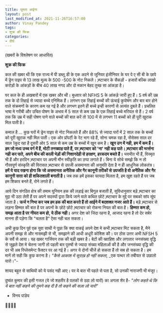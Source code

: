 ```yaml
---
title: घूमता आईना
layout: post
last_modified_at: 2021-11-26T16:57:00
author: Vinay Pandey
tags:
- शुक्र की फिक्र
categories:
- दीर्घ
---
```

(खबरों के विश्लेषण पर आधारित)

**शुक्र की फिक्र**

कल की खबर थी कि एक राज्य में पी डब्लू डी के एक अदने से जूनियर इंजीनियर के घर पे ए सी बी के छापे में ड्रेन पाइप से 13 लाख मूल्य के 500 -500 के नोट निकले। भ्र्ष्टाचार के सैकड़ों - हजारों बल्कि लाखो करोड़ों के आंकड़ों के बीच 40 लाख नगद और दो मकान  बेहद तुच्छ सा आंकड़ा है।  

पर कल के ही अखबारों में एक खबर और थी। बुधवार को NFHS 5 के आंकड़े जारी हुए हैं। 5 वर्ष की उम्र तक के दो तिहाई से ज्यादा बच्चे एनिमिक हैं। लगभग एक तिहाई बच्चों की ऊंचाई  कुपोषण और बार बार होने वाले संक्रमणों के कारण कम रह गई है और लगभग इतने ही बच्चे इन्ही कारणों से अत्यंत दुबले हैं। प्रचलित भाषा मे गरीबी और उचित पोषण के अभाव में 5 साल से कम उम्र के एक तिहाई बच्चे मरियल से हैं। 2 वर्ष तक कि उम्र में सही पोषण पाने वाले बच्चों की बात करें तो 100 में से लगभग 11 बच्चों को ही पूरी खुराक मिल पाती है।

कमाल है ... कुछ घरों में ड्रेन पाइप से नोट निकलते हैं और 88% से ज्यादा घरों में 2 साल तक के बच्चों को पूरी खुराक नही मिल पाती। एक ओर प्रॉपर्टी के रेट भाग रहे हैं, सोना चमक रहा है, सेंसेक्स साल दर साल 1कूद रहा है दूसरी ओर 5 साल से कम उम्र के बच्चों में खून कम है। **खून उन में नही, हम में कम हैं। हम जो मध्य उच्च वर्ग में हैं, मोटी तनख्वाह पाते हैं, पर भ्र्ष्टाचार को 'ना' नही कह पाते। भ्र्ष्टाचार की भर्त्सना नही कर पाते, अपने बीच की काली भेड़ों की निशानदेही से हरक्षण, हरकदम बचते हैं।** भयभीत भी हैं, विस्मृत भी हैं और हरदिन भ्र्ष्टाचार पर अपनी मौन स्वीकृति का ठप्पा लगाते हैं। बिना ये सोचे समझे कि न तो गौरवपूर्ण संस्कृति की विरासत भ्र्ष्टाचार से उपजी असमानता की अनुमति देता है न ही आधुनिक लोकतंत्र। **हमें ये याद रखना होगा कि जो असमानता अनैतिक और गैर कानूनी तरीकों से उपजति है वो अनैतिक और गैर कानूनी सत्ता को ही शकितशाली बनाती है।** जब तक हमें इसका फायदा मिलता है, हम खुश रहते हैं पर जब हम शिकार बनते हैं, रोने लगते हैं। 

आये दिन संगठित क्षेत्र की तमाम यूनियन हक की लड़ाई का बिगुल बजाती हैं, सुविधानुसार बड़े भ्र्ष्टाचार का मुद्दा भी उठा लेती हैं पर अपने सदस्यों द्वारा किये जाने वाले कथित छोटे भ्र्ष्टाचार के मुद्दे पर सबको सांप सूंघ जाता है। **फर्ज न निभा कर जब हम हक की बात करते हैं तो आईने में बदशक्ल नजर आते हैं।** बड़े भ्र्ष्टाचार से लड़ना हिम्मत की बात है पर अपनों के छोटे छोटे भ्र्ष्टाचार को रोकना नियत की बात है। **हिम्मत कम हो, समझ आता है पर नीयत कम हो, ये ठीक नही।** अगर देश को जिंदा रहना है, आजाद रहना है तो देर सबेर मानना ही पड़ेगा कि "चलता है" ऐसा नही चल सकता।

अभी कुछ दिन पूर्व एक युवा साथी ने पूछा कि क्या वाकई अपने देश मे कभी भ्र्ष्टाचार मिट सकता है, मैने अपनी समझ से और नासमझी से भी, समझाने की आधी अधूरी कोशिश की। पर ठोस उत्तर अभी NFSH 5 के सर्वे से आया। यह खबर गार्जियन तक की बड़ी खबर है। बेटों की ख्वाहिश और लगातार जनसंख्या वृद्धि से जूझते देश मे चेतना जागी तो पहली बार पुरुषों से ज्यादा संख्या महिलाओं की है और जनसंख्या वृद्धि की दर भी अब रिप्लेसमेन्ट फैक्टर  पर आ गई है। अगर ये दोनों चीजें हो सकता हैं तो सब हो सकता है। हम मानें तो सही कि कुछ करना है। 
*"कैसे आकाश में सूराख़ हो नहीं सकता,*
_एक पत्थर तो तबीयत से उछालो यारो।"-

शायद बहुत से साथियों को ये पसंद नही आए। पर ये बात भी पहले से पता है, सो उनकी नाराजगी भी मंजूर। 

दुष्यंत कुमार की इसी गजल (ये जो शहतीर है पलकों से उठा लो यारों) का अगला शेर है-
*"लोग कहते थे कि ये बात नहीं कहने की*
*तुमने कह दी है तो कहने की सज़ा लो यारो"*

- विनय पांडेय

🙏🙏🙏🙏


